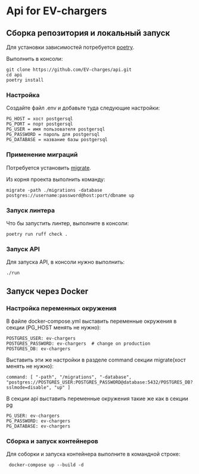 # Api for EV-chargers
## Сборка репозитория и локальный запуск
Для установки зависимостей потребуется [poetry](https://python-poetry.org/).

Выполнить в консоли:

```
git clone https://github.com/EV-charges/api.git
cd api
poetry install
```
### Настройка
Создайте файл .env и добавьте туда следующие настройки:
```
PG_HOST = хост postgersql
PG_PORT = порт postgersql
PG_USER = имя пользователя postgersql
PG_PASSWORD = пароль для postgersql
PG_DATABASE = название базы postgersql
```

### Применение миграций
Потребуется установить [migrate](https://github.com/golang-migrate/migrate).

Из корня проекта выполнить команду:
```
migrate -path ./migrations -database postgres://username:password@host:port/dbname up
```

### Запуск линтера
Что бы запустить линтер, выполните в консоли:
```
poetry run ruff check .
```

### Запуск API
Для запуска API, в консоли нужно выполнить:
```
./run
```
## Запуск через Docker

### Настройка переменных окружения
В файле docker-compose.yml выставить переменные окружения в секции (PG_HOST менять не нужно):
```
POSTGRES_USER: ev-chargers
POSTGRES_PASSWORD: ev-chargers  # change on production
POSTGRES_DB: ev-chargers
```
Выставить эти же настройки в разделе command секции migrate(хост менять не нужно):
```
command: [ "-path", "/migrations", "-database",  "postgres://POSTGRES_USER:POSTGRES_PASSWORD@database:5432/POSTGRES_DB?sslmode=disable", "up" ]
```
В секции api выставить переменные окружения такие же как в секции pg
```
PG_USER: ev-chargers
PG_PASSWORD: ev-chargers
PG_DATABASE: ev-chargers
```
### Сборка и запуск контейнеров
Для соборки и запуска контейнера выполните в командной строке:
```commandline
 docker-compose up --build -d
```